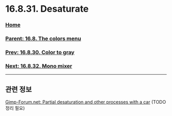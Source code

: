 # 16.8.31. Desaturate

### [Home](./00-home.md)
### [Parent: 16.8. The colors menu](./16-08-00-the-colors-menu.md)
### [Prev: 16.8.30. Color to gray](./16-08-30-color-to-gray.md)
### [Next: 16.8.32. Mono mixer](./16-08-32-mono-mixer.md)

***

## 관련 정보
[Gimp-Forum.net: Partial desaturation and other processes with a car](https://www.gimp-forum.net/Thread-Partial-desaturation-and-other-processes-with-a-car)
(TODO 정리 필요)